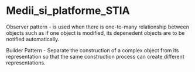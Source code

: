 # Medii_si_platforme_STIA

Observer pattern - is used when there is one-to-many relationship between objects such as if one object is modified, its depenedent objects are to be notified automatically.

Builder Pattern - Separate the construction of a complex object from its representation so that the same construction process can create different representations.

